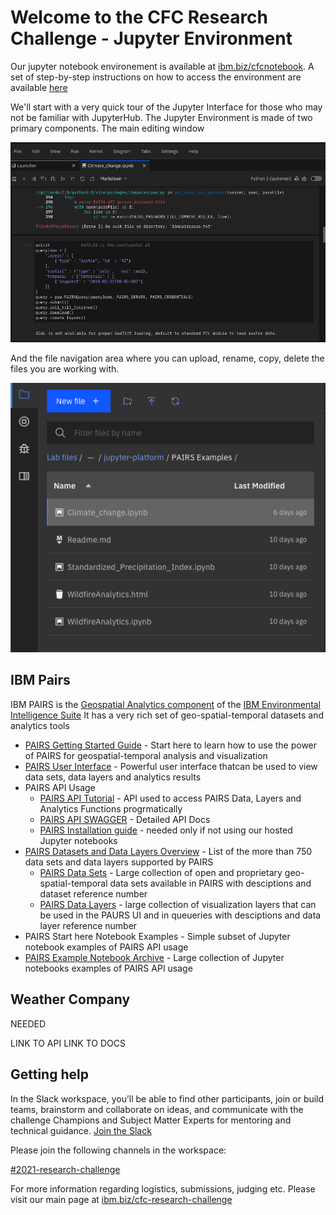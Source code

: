 # Welcome to the CFC Research Challenge - Jupyter Environment


Our jupyter notebook environement is available at [ibm.biz/cfcnotebook](http://ibm.biz/cfcnotebook).  A set of step-by-step instructions on how to access the environment are available [here](https://github.com/academic-initiative/research-challenge-2021/blob/main/jupyter-platform/how-to-access.md)

We'll start with a very quick tour of the Jupyter Interface for those who may not be familiar with JupyterHub.  The Jupyter Environment is made of two primary components.  The main editing window

![image1](images/welcome1.png)

And the file navigation area where you can upload, rename, copy, delete the files you are working with.

![image2](images/welcome2.png)


## IBM Pairs
IBM PAIRS is the [Geospatial Analytics component](https://www.ibm.com/products/environmental-intelligence-suite/geospatial-analytics)  of the [IBM Environmental Intelligence Suite](https://www.ibm.com/products/environmental-intelligence-suite) It has a very rich set of geo-spatial-temporal datasets and analytics tools

- [PAIRS Getting Started Guide](https://github.com/academic-initiative/research-challenge-2021/blob/main/jupyter-platform/PAIRSGettingStartedGuide.pdf) - Start here to learn how to use the power of PAIRS for geospatial-temporal analysis and visualization
- [PAIRS User Interface](https://pairs.res.ibm.com/tutorial/tutorials/gui/index.html)  - Powerful user interface thatcan be used to view data sets, data layers and analytics results
- PAIRS API Usage
  - [PAIRS API Tutorial](https://pairs.res.ibm.com/tutorial/tutorials/api/index.html#) - API used to access PAIRS Data, Layers and Analytics Functions progrmatically
  - [PAIRS API SWAGGER](https://pairs.res.ibm.com/manual/api-doc/#) - Detailed API Docs
  - [PAIRS Installation guide](ttps://github.com/ibm/ibmpairs) - needed only if not using our hosted Jupyter notebooks
- [PAIRS Datasets and Data Layers Overview](https://github.com/academic-initiative/research-challenge-2021/blob/main/jupyter-platform/PAIRSLayersAndLevelsOverview.pdf) - List of the more than 750 data sets and data layers supported by PAIRS
  - [PAIRS Data Sets](https://github.com/academic-initiative/research-challenge-2021/blob/main/jupyter-platform/EIS%20DataSet%20Report%20July%202021.pdf) - Large collection of open and proprietary geo-spatial-temporal data sets available in PAIRS with desciptions and dataset reference number 
  - [PAIRS Data Layers](https://github.com/academic-initiative/research-challenge-2021/blob/main/jupyter-platform/EIS%20Detail%20Data%20Layer%20Report%20July%202021.pdf) - large collection of visualization layers that can be used in the PAURS UI and in queueries with desciptions and data layer reference number 
- PAIRS Start here Notebook Examples - Simple subset of Jupyter notebook examples of PAIRS API usage
- [PAIRS Example Notebook Archive](https://github.ibm.com/physical-analytics/pairs-applications) - Large collection of Jupyter notebooks examples of PAIRS API usage




## Weather Company

NEEDED

LINK TO API
LINK TO DOCS

## Getting help

In the Slack workspace, you’ll be able to find other participants, join or build teams, brainstorm and collaborate on ideas, and communicate with the challenge Champions and Subject Matter Experts for mentoring and technical guidance. [Join the Slack](https://join.slack.com/t/callforcodere-ju79661/shared_invite/zt-uc2w9nn4-zEf9urnpE1c7~EIGJblx_Q)

Please join the following channels in the workspace:

[#2021-research-challenge](https://callforcode-research.slack.com/archives/C02BVGGJDJ7)

For more information regarding logistics, submissions, judging etc. Please visit our main page at [ibm.biz/cfc-research-challenge](https://ibm.biz/cfc-research-challenge)
